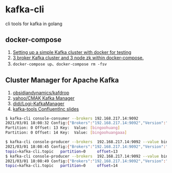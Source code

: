 # kafka-cli

cli tools for kafka in golang

## docker-compose

1. [Setting up a simple Kafka cluster with docker for testing](http://www.smartjava.org/content/setting-up-kafka-cluster-docker-copy/)
1. [3 broker Kafka cluster and 3 node zk within docker-compose.](https://github.com/zoidbergwill/docker-compose-kafka/blob/master/docker-compose.yml)
1. `docker-compose up`、`docker-compose rm -fsv`

## Cluster Manager for Apache Kafka

1. [obsidiandynamics/kafdrop](https://github.com/obsidiandynamics/kafdrop)
1. [yahoo/CMAK Kafka Manager](https://github.com/yahoo/CMAK)
1. [didi/Logi-KafkaManager](https://github.com/didi/Logi-KafkaManager)
1. [kafka-tools ConfluentInc slides](https://www.slideshare.net/ConfluentInc/show-me-kafka-tools-that-will-increase-my-productivity-stephane-maarek-datacumulus-kafka-summit-london-2019)

```sh
$ kafka-cli console-consumer --brokers 192.168.217.14:9092                               
2021/03/01 18:08:32 Config:{"Brokers":"192.168.217.14:9092","Version":"0.10.0.0","Topic":"kafka-cli.topic","Partitions":"all","Offset":"newest","BufferSize":256}
Partition: 0 Offset: 13 Key:  Value: [bingoohuang]
Partition: 0 Offset: 14 Key:  Value: [bingoohuangaaa]
```

```sh
$ kafka-cli console-producer --brokers  192.168.217.14:9092 --value bingoohuang           
2021/03/01 18:08:45 Config:{"Brokers":"192.168.217.14:9092","Version":"0.10.0.0","Topic":"kafka-cli.topic","Value":"bingoohuang","Partition":-1}
topic=kafka-cli.topic   partition=0     offset=13
$ kafka-cli console-producer --brokers  192.168.217.14:9092 --value bingoohuangaaa 
2021/03/01 18:08:49 Config:{"Brokers":"192.168.217.14:9092","Version":"0.10.0.0","Topic":"kafka-cli.topic","Value":"bingoohuangaaa","Partition":-1}
topic=kafka-cli.topic   partition=0     offset=14
```
